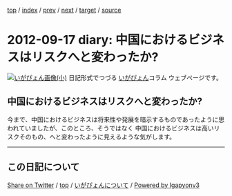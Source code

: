 [top](../index.html) 
 / [index](index.html) 
 / [prev](ig120916.html) 
 / [next](ig120918.html) 
 / [target](https://igapyon.github.io/diary/2012/ig120917.html) 
 / [source](https://github.com/igapyon/diary/blob/gh-pages/2012/ig120917.src.md) 

2012-09-17 diary: 中国におけるビジネスはリスクへと変わったか?
=====================================================================================================
[![いがぴょん画像(小)](https://igapyon.github.io/diary/images/iga200306s.jpg "いがぴょん")](https://igapyon.github.io/diary/memo/memoigapyon.html) 日記形式でつづる [いがぴょん](https://igapyon.github.io/diary/memo/memoigapyon.html)コラム ウェブページです。

## 中国におけるビジネスはリスクへと変わったか?

今まで、中国におけるビジネスは将来性や発展を暗示するものであったように思われていましたが、このところ、そうではなく 中国におけるビジネスは高いリスクそのもの、へと変わったように見えるような気がします。


----------------------------------------------------------------------------------------------------

## この日記について

[Share on Twitter](https://twitter.com/intent/tweet?hashtags=igapyon%2Cdiary%2C%E3%81%84%E3%81%8C%E3%81%B4%E3%82%87%E3%82%93&text=%E4%B8%AD%E5%9B%BD%E3%81%AB%E3%81%8A%E3%81%91%E3%82%8B%E3%83%93%E3%82%B8%E3%83%8D%E3%82%B9%E3%81%AF%E3%83%AA%E3%82%B9%E3%82%AF%E3%81%B8%E3%81%A8%E5%A4%89%E3%82%8F%E3%81%A3%E3%81%9F%E3%81%8B%3F&url=https%3A%2F%2Figapyon.github.io%2Fdiary%2F2012%2Fig120917.html) / [top](../index.html) / [いがぴょんについて](https://igapyon.github.io/diary/memo/memoigapyon.html) / [Powered by Igapyonv3](https://github.com/igapyon/igapyonv3)
